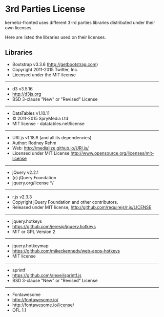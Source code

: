 # 3rd Parties License

kernelci-fronted uses different 3-rd parties libraries distributed under their
own licenses.

Here are listed the libraries used on their licenses.

## Libraries

* Bootstrap v3.3.6 (http://getbootstrap.com)
 * Copyright 2011-2015 Twitter, Inc.
 * Licensed under the MIT license

---

* d3 v3.5.16
 * http://d3js.org
 * BSD 3-clause "New" or "Revised" License

---

* DataTables v1.10.11
 * © 2011-2015 SpryMedia Ltd
 * MIT license - datatables.net/license

---

* URI.js v1.18.9 (and all its dependencies)
 * Author: Rodney Rehm
 * Web: http://medialize.github.io/URI.js/
 * Licensed under MIT License http://www.opensource.org/licenses/mit-license

---

* jQuery v2.2.1
 * (c) jQuery Foundation
 * jquery.org/license */

---

* r.js v2.3.3
 * Copyright jQuery Foundation and other contributors.
 * Released under MIT license, http://github.com/requirejs/r.js/LICENSE

---

* jquery.hotkeys
 * https://github.com/jeresig/jquery.hotkeys
 * MIT or GPL Version 2

---

* jquery.hotkeymap
 * https://github.com/mikeckennedy/web-apps-hotkeys
 * MIT license

---

* sprintf
 * https://github.com/alexei/sprintf.js
 * BSD 3-clause "New" or "Revised" License

---

* Fontawesome
 * http://fontawesome.io/
 * http://fontawesome.io/license/
 * OFL 1.1
